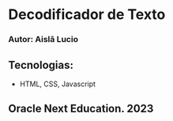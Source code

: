 # Decodificador de Texto
### Autor: Aislã Lucio

## Tecnologias: 
- HTML, CSS, Javascript

## Oracle Next Education. 2023
